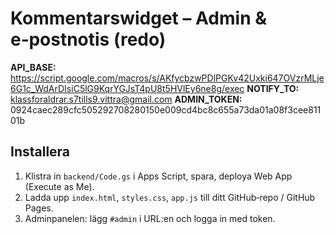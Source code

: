 
# Kommentarswidget – Admin & e‑postnotis (redo)

**API_BASE:** https://script.google.com/macros/s/AKfycbzwPDlPGKv42Uxki647OVzrMLje6G1c_WdArDIsiC5lG9KqrYGJsT4pU8t5HVlEy6ne8g/exec
**NOTIFY_TO:** klassforaldrar.s7tills9.vittra@gmail.com
**ADMIN_TOKEN:** 0924caec289cfc505292708280150e009cd4bc8c655a73da01a08f3cee81101b

## Installera
1) Klistra in `backend/Code.gs` i Apps Script, spara, deploya Web App (Execute as Me).
2) Ladda upp `index.html`, `styles.css`, `app.js` till ditt GitHub‑repo / GitHub Pages.
3) Adminpanelen: lägg `#admin` i URL:en och logga in med token.
